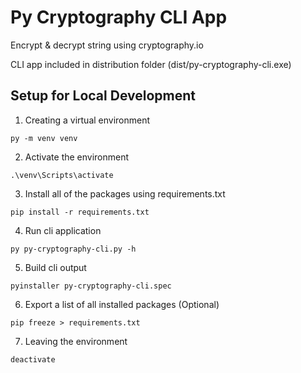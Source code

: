 # Py Cryptography CLI App

Encrypt & decrypt string using cryptography.io

CLI app included in distribution folder (dist/py-cryptography-cli.exe)

## Setup for Local Development

1. Creating a virtual environment
```
py -m venv venv
```
2. Activate the environment
```
.\venv\Scripts\activate
```
3. Install all of the packages using requirements.txt
```
pip install -r requirements.txt
```
4. Run cli application 
```
py py-cryptography-cli.py -h
```
5. Build cli output
```
pyinstaller py-cryptography-cli.spec
```
6. Export a list of all installed packages (Optional)
```
pip freeze > requirements.txt
```
7. Leaving the environment
```
deactivate
```
